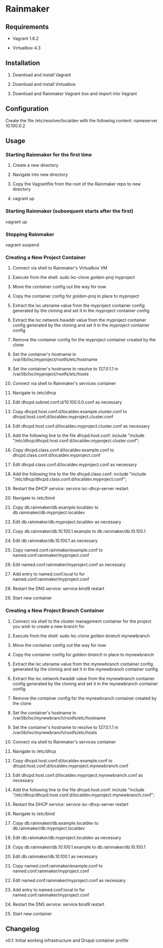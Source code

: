 # Rainmaker

## Requirements

 - Vagrant 1.6.2

 - Virtualbox 4.3

## Installation

1. Download and install Vagrant

2. Download and install Virtualbox

3. Download and Rainmaker Vagrant box and import into Vagrant

## Configuration

Create the file /etc/resolver/localdev with the following content: nameserver 10.100.0.2

## Usage

### Starting Rainmaker for the first time

1. Create a new directory

2. Navigate into new directory

3. Copy the Vagrantfile from the root of the Rainmaker repo to new directory

4. vagrant up

### Starting Rainmaker (subsequent starts after the first)

vagrant up

### Stopping Rainmaker

vagrant suspend

### Creating a New Project Container

1. Connect via shell to Rainmaker's Virtualbox VM

2. Execute from the shell: sudo lxc-clone _golden-proj_ myproject

3. Move the container config out the way for now

4. Copy the container config for _golden-proj_ in place to myproject

5. Extract the lxc.utsname value from the myproject container config generated by the cloning and set it in the myproject container config

6. Extract the lxc.network.hwaddr value from the myproject container config generated by the cloning and set it in the myproject container config

7. Remove the container config for the myproject container created by the clone

8. Set the container's hostname in /var/lib/lxc/myproject/rootfs/etc/hostname

9. Set the container's hostname to resolve to 127.0.1.1 in /var/lib/lxc/myproject/rootfs/etc/hosts

10. Connect via shell to Rainmaker's services container

11. Navigate to /etc/dhcp

12. Edit dhcpd.subnet.conf.d/10.100.0.0.conf as necessary

13. Copy dhcpd.host.conf.d/localdev.example.cluster.conf to dhcpd.host.conf.d/localdev.myproject.cluster.conf

14. Edit dhcpd.host.conf.d/localdev.myproject.cluster.conf as necessary

15. Add the following line to the file dhcpd.host.conf: include "include "/etc/dhcp/dhcpd.host.conf.d/localdev.myproject.cluster.conf";

16. Copy dhcpd.class.conf.d/localdev.example.conf to dhcpd.class.conf.d/localdev.myproject.conf

17. Edit dhcpd.class.conf.d/localdev.myproject.conf as necessary

18. Add the following line to the file dhcpd.class.conf: include "include "/etc/dhcp/dhcpd.class.conf.d/localdev.myproject.conf";

19. Restart the DHCP service: service isc-dhcp-server restart

20. Navigate to /etc/bind

21. Copy db.rainmaker/db.example.localdev to db.rainmaker/db.myproject.localdev

22. Edit db.rainmaker/db.myproject.localdev as necessary

23. Copy db.rainmaker/db.10.100.1.example to db.rainmaker/db.10.100.1

25. Edit db.rainmaker/db.10.100.1 as necessary

26. Copy named.conf.rainmaker/example.conf to named.conf.rainmaker/myproject.conf

27. Edit named.conf.rainmaker/myproject.conf as necessary

28. Add entry to named.conf.local to for named.conf.rainmaker/myproject.conf

29. Restart the DNS service: service bind9 restart

30. Start new container

### Creating a New Project Branch Container

1. Connect via shell to the cluster management container for the project you wish to create a new branch for

2. Execute from the shell: sudo lxc-clone _golden-branch_ mynewbranch

3. Move the container config out the way for now

4. Copy the container config for _golden-branch_ in place to mynewbranch

5. Extract the lxc.utsname value from the mynewbranch container config generated by the cloning and set it in the mynewbranch container config

6. Extract the lxc.network.hwaddr value from the mynewbranch container config generated by the cloning and set it in the mynewbranch container config

7. Remove the container config for the mynewbranch container created by the clone

8. Set the container's hostname in /var/lib/lxc/mynewbranch/rootfs/etc/hostname

9. Set the container's hostname to resolve to 127.0.1.1 in /var/lib/lxc/mynewbranch/rootfs/etc/hosts

10. Connect via shell to Rainmaker's services container

11. Navigate to /etc/dhcp

12. Copy dhcpd.host.conf.d/localdev.example.conf to dhcpd.host.conf.d/localdev.myproject.mynewbranch.conf

13. Edit dhcpd.host.conf.d/localdev.myproject.mynewbranch.conf as necessary

14. Add the following line to the file dhcpd.host.conf: include "include "/etc/dhcp/dhcpd.host.conf.d/localdev.myproject.mynewbranch.conf";

15. Restart the DHCP service: service isc-dhcp-server restart

16. Navigate to /etc/bind

17. Copy db.rainmaker/db.example.localdev to db.rainmaker/db.myproject.localdev

18. Edit db.rainmaker/db.myproject.localdev as necessary

19. Copy db.rainmaker/db.10.100.1.example to db.rainmaker/db.10.100.1

20. Edit db.rainmaker/db.10.100.1 as necessary

21. Copy named.conf.rainmaker/example.conf to named.conf.rainmaker/myproject.conf

22. Edit named.conf.rainmaker/myproject.conf as necessary

23. Add entry to named.conf.local to for named.conf.rainmaker/myproject.conf

24. Restart the DNS service: service bind9 restart

25. Start new container

## Changelog

v0.1: Initial working infrastructure and Drupal container profile

